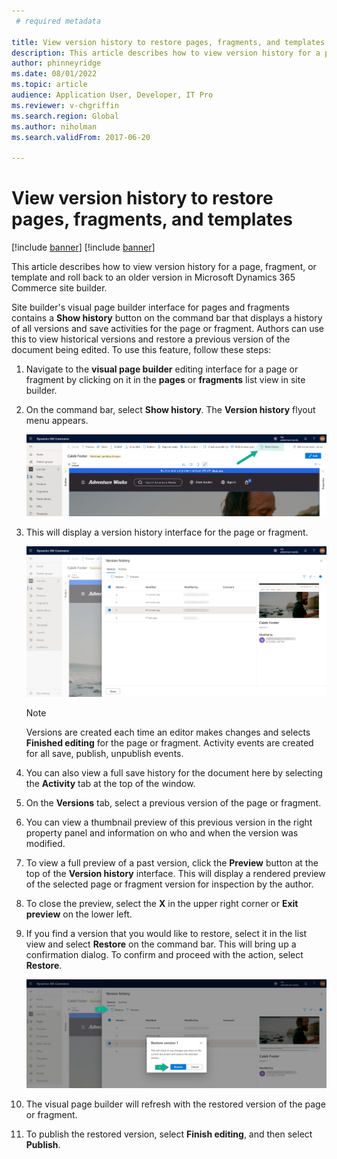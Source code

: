 ```yaml
---
 # required metadata

title: View version history to restore pages, fragments, and templates
description: This article describes how to view version history for a page, fragment, or template and roll back to an older version in Microsoft Dynamics 365 Commerce site builder.
author: phinneyridge
ms.date: 08/01/2022
ms.topic: article
audience: Application User, Developer, IT Pro
ms.reviewer: v-chgriffin
ms.search.region: Global
ms.author: niholman
ms.search.validFrom: 2017-06-20

---
```


# View version history to restore pages, fragments, and templates

[!include [banner](includes/banner.md)]
[!include [banner](includes/preview-banner.md)]

This article describes how to view version history for a page, fragment, or template and roll back to an older version in Microsoft Dynamics 365 Commerce site builder.

Site builder's visual page builder interface for pages and fragments contains a **Show history** button on the command bar that displays a history of all versions and save activities for the page or fragment. Authors can use this to view historical versions and restore a previous version of the document being edited.  To use this feature, follow these steps:

1. Navigate to the **visual page builder** editing interface for a page or fragment by clicking on it in the **pages** or **fragments** list view in site builder.
1. On the command bar, select **Show history**. The **Version history** flyout menu appears.  

    ![Show history button.](./media/version-history-1.png)

1. This will display a version history interface for the page or fragment.  

    ![Version history list view.](./media/version-history-2.png)

    > [!NOTE]
    > Versions are created each time an editor makes changes and selects **Finished editing** for the page or fragment. Activity events are created for all save, publish, unpublish events.

1. You can also view a full save history for the document here by selecting the **Activity** tab at the top of the window.
1. On the **Versions** tab, select a previous version of the page or fragment.
1. You can view a thumbnail preview of this previous version in the right property panel and information on who and when the version was modified.
1. To view a full preview of a past version, click the **Preview** button at the top of the **Version history** interface.  This will display a rendered preview of the selected page or fragment version for inspection by the author.
1. To close the preview, select the **X** in the upper right corner or **Exit preview** on the lower left.
1. If you find a version that you would like to restore, select it in the list view and select **Restore** on the command bar. This will bring up a confirmation dialog. To confirm and proceed with the action, select **Restore**.

    ![Restore version action.](./media/version-history-3.png)

1. The visual page builder will refresh with the restored version of the page or fragment.
1. To publish the restored version, select **Finish editing**, and then select **Publish**.
